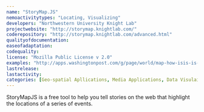 ```yaml
---
name: "StoryMap.JS"
nemoactivitytypes: "Locating, Visualizing"
developers: "Northwestern University Knight Lab"
projectwebsite: "http://storymap.knightlab.com/"
coderepository: "http://storymap.knightlab.com/advanced.html"
qualityofdocumentation: 
easeofadaptation: 
codequality: 
license: "Mozilla Public License v 2.0"
examples: "http://apps.washingtonpost.com/g/page/world/map-how-isis-is-carving-out-a-new-country/1095/"
lastrelease: 
lastactivity: 
categories: [Geo-spatial Apllications, Media Applications, Data Visulaisation]
---
```

StoryMapJS is a free tool to help you tell stories on the web that highlight the locations of a series of events.
